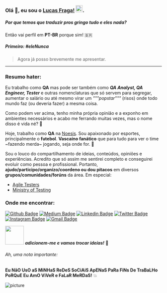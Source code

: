 ### Olá :octopus:, eu sou o [Lucas Fraga!](https://github.com/uLucasFraga?tab=repositories) <img src="https://github.com/TheDudeThatCode/TheDudeThatCode/blob/master/Assets/Hi.gif" width="22px">.

##### Por que temos que traduzir pros gringo tudo e eles nada?
Então vai perfil em **PT-BR** porque sim! 🇧🇷 


##### Primeiro: **#eleNunca**
> Agora já posso brevemente me apresentar.

---

### Resumo hater:

Eu trabalho como **QA** mas pode ser também como **_QA Analyst, QA Engineer, Tester_** e outras nomenclaturas que só servem para segregar, aumentar o salário ou até mesmo virar um _"""popstar"""_ (risos) onde todo mundo faz (ou deveria fazer) a mesma coisa.

Como podem ver acima, tenho minha própria opinião e a exponho em ambientes necessários e acabo me ferrando muitas vezes, mas o nome disso é vida né? :heartbeat:

Hoje, trabalho como **QA** na [Noesis](https://www.noesis.pt/).
Sou apaixonado por esportes, principalmente o **futebol**.
**Vascaíno fanático** que para tudo para ver o time ~fazendo merda~ jogando, seja onde for. :anger:

Sou o louco do compartilhamento de ideias, conteúdos, opiniões e experiências.
Acredito que só assim me sentirei completo e conseguirei evoluir como pessoa e profissional.
Portanto, **ajudo/participo/organizo/coordeno ou dou pitacos** em diversos **grupos/comunidades/forúns** da área.
Em especial:

- [Agile Testers](https://agiletesters.github.io/)
- [Ministry of Testing](https://www.ministryoftesting.com/)

### Onde me encontrar:
[![Github Badge](https://img.shields.io/badge/-@ulucasfraga-000000?style=flat&labelColor=000000&logo=Github&link=https://github.com/ulucasfraga)](https://github.com/ulucasfraga)
[![Medium Badge](https://img.shields.io/badge/-@lucasfraga-000000?style=flat&labelColor=000000&logo=Medium&link=https://medium.com/@lucasfraga)](https://medium.com/@lucasfraga)
[![Linkedin Badge](https://img.shields.io/badge/-ulucasfraga-blue?style=flat&logo=Linkedin&logoColor=white&link=https://www.linkedin.com/in/ulucasfraga/)](https://www.linkedin.com/in/ulucasfraga/)
[![Twitter Badge](https://img.shields.io/badge/-@ulucasfraga-1ca0f1?style=flat&labelColor=1ca0f1&logo=twitter&logoColor=white&link=https://twitter.com/ulucasfraga)](https://twitter.com/ulucasfraga)
[![Instagram Badge](https://img.shields.io/badge/-@lucasfraga-purple?style=flat&logo=instagram&logoColor=white&link=https://instagram.com/lucasfraga/)](https://instagram.com/lucasfraga)
[![Gmail Badge](https://img.shields.io/badge/-lucass.fragaa-c14438?style=flat&logo=Gmail&logoColor=white&link=mailto:lucass.fragaa@gmail.com)](mailto:lucass.fragaa@gmail.com)
<br />


<img src="https://media.giphy.com/media/LnQjpWaON8nhr21vNW/giphy.gif" width="60"> <em><b>adicionem-me e vamos trocar ideías!</b></em> :brown_heart:

###### Ah, uma nota importante:
**Eu NãO UsO aS MiNHaS ReDeS SoCiAiS ApENaS PaRa FiNs De TraBaLHo PoRQuE Eu AmO ViVeR e FaLaR MeRDaS!** :boom:


![picture](https://raw.githubusercontent.com/saadeghi/saadeghi/master/dino.gif)
<br />
<br />
